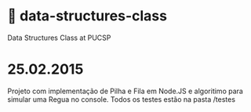 # :floppy_disk: data-structures-class
Data Structures Class at PUCSP

# 25.02.2015
Projeto com implementação de Pilha e Fila em Node.JS e algoritimo para simular uma Regua no console.
Todos os testes estão na pasta /testes




